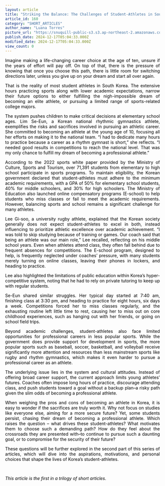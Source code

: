 ```yaml
---
layout: article
title: "Striking the Balance: The Challenges of Student-Athletes in South Korea"
article_id: 160
category: "SHORT_ARTICLES"
author_name: "Luana Torres"
picture_url: "https://snuquill-public-s3.s3.ap-northeast-2.amazonaws.com/photo/article/0d2616aa-d089-4757-bb57-4d26d221f846.png"
publish_date: 2024-12-17T05:04:33.000Z
modified_date: 2024-12-17T05:04:33.000Z
view_count: 0
---
```


<p style="text-align:justify;"><span style="background-color:transparent;color:#000000;">Imagine making a life-changing career choice at the age of ten, unsure if the years of effort will pay off. On top of that, there is the pressure of knowing that once you choose this path, there is little room for switching directions later, unless you give up on your dream and start all over again.&nbsp;&nbsp;</span></p><p style="text-align:justify;"><span style="background-color:transparent;color:#000000;">That is the reality of most student athletes in South Korea. The extensive hours practicing sports along with lower academic expectations, narrow their future options to either fulfilling the nigh-impossible dream of becoming an elite athlete, or pursuing a limited range of sports-related college majors.</span></p><p style="text-align:justify;"><span style="background-color:transparent;color:#000000;">The system pushes children to make critical decisions at elementary school ages. Lim Se-Eun, a Korean national rhythmic gymnastics athlete, exemplifies the risks and sacrifices involved in pursuing an athletic career. She committed to becoming an athlete at the young age of 10, focusing all her efforts on making it to the national team. “I had to dedicate many hours to practice because a career as a rhythm gymnast is short,” she reflects. “I needed good results in competitions to reach the national level. That was my only chance to fulfill my dream of becoming a professional athlete.”</span></p><p style="text-align:justify;"><span style="background-color:transparent;color:#000000;">According to the 2022 sports white paper provided by the Ministry of Culture, Sports and Tourism, over 71,391 students from elementary to high school participate in sports programs. To maintain eligibility, the Korean government declared that student-athletes must adhere to the minimum academic requirements, with a GPA of 50% for elementary school students, 40% for middle schoolers, and 30% for high schoolers. The Ministry of Education also launched online compensatory programs (E-school) to help students who miss classes or fail to meet the academic requirements. However, balancing sports and school remains a significant challenge for many athletes.</span></p><p style="text-align:justify;"><span style="background-color:transparent;color:#000000;">Lee Gi-soo, a university rugby athlete, explained that the Korean society generally does not expect student-athletes to excel in both, instead influencing to prioritize athletic excellence over academic achievement. “I was told to skip studying because of training or games. Our coach said that being an athlete was our main role,” Lee recalled, reflecting on his middle school years. Even when athletes attend class, they often fall behind due to frequent absences for competitions. The E-school program, designed to help, is frequently neglected under coaches’ pressure, with many students merely turning on online classes, leaving their phones in lockers, and heading to practice.</span></p><p style="text-align:justify;"><span style="background-color:transparent;color:#000000;">Lee also highlighted the limitations of public education within Korea’s hyper-competitive system, noting that he had to rely on private tutoring to keep up with regular students.</span></p><p style="text-align:justify;"><span style="background-color:transparent;color:#000000;">Se-Eun shared similar struggles. Her typical day started at 7:40 am, finishing class at 3:30 pm, and heading to practice for eight hours, six days a week. Competitions forced her to miss classes regularly, and the exhausting routine left little time to rest, causing her to miss out on core childhood experiences, such as hanging out with her friends, or going on school field trips.</span></p><p style="text-align:justify;"><span style="background-color:transparent;color:#000000;">Beyond academic challenges, student-athletes also face limited opportunities for professional careers in less popular sports. While the government does provide support for development in sports, the more popular sports such as baseball, soccer, basketball, and volleyball receive significantly more attention and resources than less mainstream sports like rugby and rhythm gymnastics, which makes it even harder to pursue a professional career as an athlete.</span></p><p style="text-align:justify;"><span style="background-color:transparent;color:#000000;">The underlying issue lies in the system and cultural attitudes. Instead of offering broad career support, the current approach limits young athletes’ futures. Coaches often impose long hours of practice, discourage attending class, and push students toward a goal without a backup plan–a risky path given the slim odds of becoming a professional athlete.</span></p><p style="text-align:justify;"><span style="background-color:transparent;color:#000000;">When weighing the pros and cons of becoming an athlete in Korea, it is easy to wonder if the sacrifices are truly worth it. Why not focus on studies like everyone else, aiming for a more secure future? Yet, some students persist, chasing their dream of becoming a professional athlete. Which raises the question – what drives these student-athletes? What motivates them to choose such a demanding path? How do they feel about the crossroads they are presented with–to continue to pursue such a daunting goal, or to compromise for the security of their future?</span></p><p style="text-align:justify;"><span style="background-color:transparent;color:#000000;">These questions will be further explored in the second part of this series of articles, which will dive into the aspirations, motivations, and personal choices that shape the lives of Korea’s student-athletes.&nbsp;</span></p><p style="text-align:justify;">&nbsp;</p><p style="text-align:justify;"><span style="background-color:transparent;color:#000000;"><i>This article is the first in a trilogy of short articles.</i></span></p>

